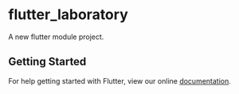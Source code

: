 # flutter_laboratory

A new flutter module project.

## Getting Started

For help getting started with Flutter, view our online
[documentation](https://flutter.dev/).
